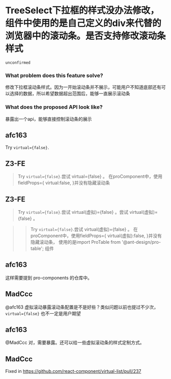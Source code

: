 # TreeSelect下拉框的样式没办法修改，组件中使用的是自己定义的div来代替的浏览器中的滚动条。是否支持修改滚动条样式

`unconfirmed`

### What problem does this feature solve?

修改下拉框滚动条样式。因为一开始滚动条并不展示，可能用户不知道底部还有可以选择的数据，所以希望数据超出范围后，能够一直展示滚动条

### What does the proposed API look like?

暴露出一个api，能够直接控制滚动条的展示

<!-- generated by ant-design-issue-helper. DO NOT REMOVE -->

## afc163

Try `virtual={false}`.

## Z3-FE

> Try `virtual={false}`.尝试 virtual={false} 。
> 在proComponent中，使用fieldProps={ virtual:false, }并没有隐藏滚动条

## Z3-FE

> Try `virtual={false}`.尝试 virtual(虚拟)={false} 。尝试 virtual(虚拟)={false} 。

> > Try `virtual={false}`.尝试 virtual(虚拟)={false} 。
> > 在proComponent中，使用fieldProps={ virtual(虚拟):false, }并没有隐藏滚动条，
> > 使用的是import ProTable from '@ant-design/pro-table'; 组件

## afc163

这样需要提到 pro-components 的仓库中。

## MadCcc

@afc163 虚拟滚动暴露滚动条配置是不是好些？类似问题以前也提过不少次，`virtual={false}` 也不一定是用户期望

## afc163

@MadCcc 对，需要暴露。还可以给一些虚拟滚动条的样式定制方式。

## MadCcc

Fixed in https://github.com/react-component/virtual-list/pull/237

